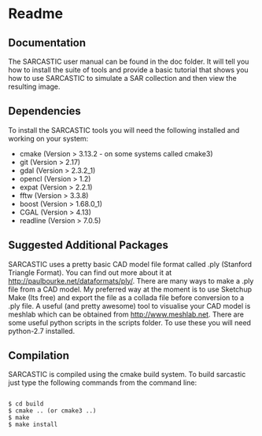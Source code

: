 
# Readme

## Documentation
The SARCASTIC user manual can be found in the doc folder. It will tell
you how to install the suite of tools and provide a basic tutorial that 
shows you how to use SARCASTIC to simulate a SAR collection and then view the resulting image.

## Dependencies
To install the SARCASTIC tools you will need the following installed and working on your system:

*  cmake    (Version > 3.13.2 - on some systems called cmake3)
*  git      (Version > 2.17)
*  gdal     (Version > 2.3.2_1)
*  opencl   (Version > 1.2)
*  expat    (Version > 2.2.1)
*  fftw     (Version > 3.3.8)
*  boost    (Version > 1.68.0_1)
*  CGAL     (Version > 4.13)
*  readline (Version > 7.0.5)

	
## Suggested Additional Packages
SARCASTIC uses a pretty basic CAD model file format called .ply (Stanford Triangle Format). You can find out more about it at http://paulbourke.net/dataformats/ply/. There are many ways to make a .ply file from a CAD model. My preferred way at the moment is to use Sketchup Make (Its free) and export the file as a collada file before conversion to a .ply file.
A useful (and pretty awesome) tool to visualise your CAD model is meshlab which can be obtained from http://www.meshlab.net.
There are some useful python scripts in the scripts folder. To use these you will need python-2.7 installed.

## Compilation
SARCASTIC is compiled using the cmake build system. To build sarcastic just type the following commands from the command line:

```

$ cd build
$ cmake .. (or cmake3 ..)
$ make
$ make install

```

